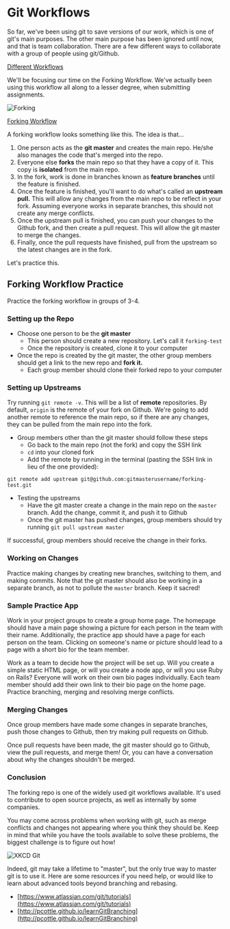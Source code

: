 # Git Workflows

So far, we've been using git to save versions of our work, which is one of git's main purposes. The other main purpose has been ignored until now, and that is team collaboration. There are a few different ways to collaborate with a group of people using git/Github.

[Different Workflows](https://www.atlassian.com/git/tutorials/comparing-workflows)

We'll be focusing our time on the Forking Workflow. We've actually been using this workflow all along to a lesser degree, when submitting assignments.

![Forking](http://i.stack.imgur.com/iYdhN.png)

[Forking Workflow](https://www.atlassian.com/git/tutorials/comparing-workflows/forking-workflow)

A forking workflow looks something like this. The idea is that...

1. One person acts as the **git master** and creates the main repo. He/she also manages the code that's merged into the repo.
2. Everyone else **forks** the main repo so that they have a copy of it. This copy is **isolated** from the main repo.
3. In the fork, work is done in branches known as **feature branches** until the feature is finished.
4. Once the feature is finished, you'll want to do what's called an **upstream pull.** This will allow any changes from the main repo to be reflect in your fork. Assuming everyone works in separate branches, this should not create any merge conflicts.
5. Once the upstream pull is finished, you can push your changes to the Github fork, and then create a pull request. This will allow the git master to merge the changes.
6. Finally, once the pull requests have finished, pull from the upstream so the latest changes are in the fork.

Let's practice this.

## Forking Workflow Practice

Practice the forking workflow in groups of 3-4.

### Setting up the Repo

* Choose one person to be the **git master**
  * This person should create a new repository. Let's call it `forking-test`
  * Once the repository is created, clone it to your computer
* Once the repo is created by the git master, the other group members should get a link to the new repo and **fork it.**
  * Each group member should clone their forked repo to your computer

### Setting up Upstreams

Try running `git remote -v`. This will be a list of **remote** repositories. By default, `origin` is the remote of your fork on Github. We're going to add another remote to reference the main repo, so if there are any changes, they can be pulled from the main repo into the fork.

* Group members other than the git master should follow these steps
  * Go back to the main repo \(not the fork\) and copy the SSH link
  * `cd` into your cloned fork
  * Add the remote by running in the terminal \(pasting the SSH link in lieu of the one provided\):

```text
git remote add upstream git@github.com:gitmasterusername/forking-test.git
```

* Testing the upstreams
  * Have the git master create a change in the main repo on the `master` branch. Add the change, commit it, and push it to Github
  * Once the git master has pushed changes, group members should try running `git pull upstream master`

If successful, group members should receive the change in their forks.

### Working on Changes

Practice making changes by creating new branches, switching to them, and making commits. Note that the git master should also be working in a separate branch, as not to pollute the `master` branch. Keep it sacred!

### Sample Practice App

Work in your project groups to create a group home page. The homepage should have a main page showing a picture for each person in the team with their name. Additionally, the practice app should have a page for each person on the team. Clicking on someone's name or picture should lead to a page with a short bio for the team member.

Work as a team to decide how the project will be set up. Will you create a simple static HTML page, or will you create a node app, or will you use Ruby on Rails? Everyone will work on their own bio pages individually. Each team member should add their own link to their bio page on the home page. Practice branching, merging and resolving merge conflicts.

### Merging Changes

Once group members have made some changes in separate branches, push those changes to Github, then try making pull requests on Github.

Once pull requests have been made, the git master should go to Github, view the pull requests, and merge them! Or, you can have a conversation about why the changes shouldn't be merged.

### Conclusion

The forking repo is one of the widely used git workflows available. It's used to contribute to open source projects, as well as internally by some companies.

You may come across problems when working with git, such as merge conflicts and changes not appearing where you think they should be. Keep in mind that while you have the tools available to solve these problems, the biggest challenge is to figure out how!

![XKCD Git](http://imgs.xkcd.com/comics/git.png)

Indeed, git may take a lifetime to "master", but the only true way to master git is to use it. Here are some resources if you need help, or would like to learn about advanced tools beyond branching and rebasing.

* [https://www.atlassian.com/git/tutorials](https://www.atlassian.com/git/tutorials)
* [http://pcottle.github.io/learnGitBranching](http://pcottle.github.io/learnGitBranching)

